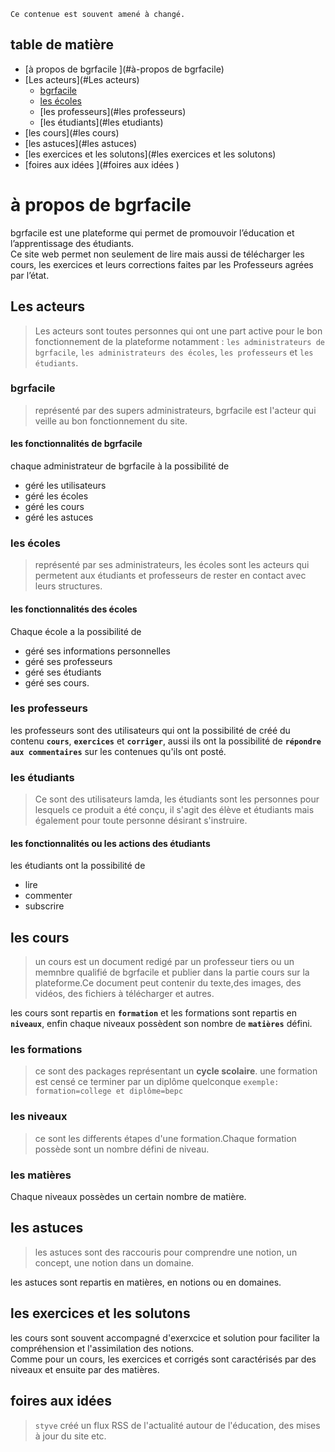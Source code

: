 ````
Ce contenue est souvent amené à changé.
````

## table de matière

- [à propos de bgrfacile ](#à-propos de bgrfacile)
- [Les acteurs](#Les acteurs)
  - [bgrfacile](#bgrfacile)
  - [les écoles ](#les-écoles)
  - [les professeurs](#les professeurs)
  - [les étudiants](#les etudiants)
- [les cours](#les cours)
- [les astuces](#les astuces)
- [les exercices et les solutons](#les exercices et les solutons)
- [foires aux idées ](#foires aux idées )

# à propos de bgrfacile  
bgrfacile est une plateforme qui permet de promouvoir l’éducation et l’apprentissage des étudiants.  
Ce site web  permet non seulement de lire mais aussi de télécharger les cours, les exercices et leurs corrections faites par les Professeurs agrées par l’état.

## Les acteurs  
>Les acteurs sont toutes personnes qui ont une part active pour le bon fonctionnement de la plateforme notamment : 
`les administrateurs de bgrfacile`, `les administrateurs des écoles`, `les professeurs` et `les étudiants`.  

### bgrfacile  
> représenté par des supers administrateurs, bgrfacile est l'acteur qui veille au bon fonctionnement du site.  


#### les fonctionnalités de bgrfacile
chaque administrateur de bgrfacile à la possibilité de  
* géré les utilisateurs
* géré les écoles
* géré les cours
* géré les astuces


### les écoles  
> représenté par ses administrateurs, les écoles sont les acteurs qui permetent aux étudiants et professeurs de rester en contact avec leurs structures.    

#### les fonctionnalités des écoles 
Chaque école a la possibilité de  
* géré ses informations personnelles
* géré ses professeurs  
* géré ses étudiants  
* géré ses cours.

### les professeurs  
les professeurs sont des utilisateurs qui ont la possibilité de créé du contenu  **`cours`**, **`exercices`** et **`corriger`**, aussi ils ont la possibilité de **`répondre aux commentaires`** sur les contenues qu'ils ont posté.

### les étudiants  
> Ce sont des utilisateurs lamda, les étudiants sont les personnes pour lesquels ce produit a été conçu, il s'agit des élève et étudiants mais également pour toute personne désirant s'instruire.  

#### les fonctionnalités ou les actions des étudiants 
les étudiants ont la possibilité de 
* lire   
* commenter   
* subscrire 

## les cours  

> un cours est un document redigé par un professeur tiers ou un memnbre qualifié de bgrfacile et publier dans la partie cours sur la plateforme.Ce document peut contenir du texte,des images, des vidéos, des fichiers à télécharger et autres.

les cours sont repartis en __`formation`__ et les formations sont repartis en __`niveaux`__, enfin chaque niveaux possèdent son nombre de __`matières`__ défini.

### les formations  
> ce sont des packages représentant un __cycle scolaire__. une formation est censé ce terminer par un diplôme quelconque ``exemple: formation=college et diplôme=bepc``  

### les niveaux 
 
> ce sont les differents étapes d'une formation.Chaque formation possède sont un nombre défini de niveau.

### les matières  
Chaque niveaux possèdes un certain nombre de matière.

## les astuces  
>les astuces sont des raccouris pour comprendre une notion, un concept, une notion dans un domaine.

les astuces sont repartis en matières, en notions ou en domaines.    

## les exercices et les solutons  
les cours sont souvent accompagné d'exerxcice et solution pour faciliter la compréhension et l'assimilation des notions.  
Comme pour un cours, les exercices et corrigés sont caractérisés par des niveaux et ensuite par des matières. 

## foires aux idées 

> `styve` créé un flux RSS de l'actualité autour de l'éducation, des mises à jour du site etc.






